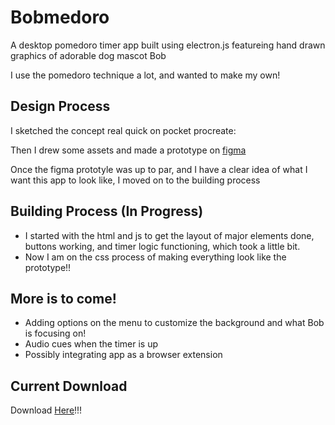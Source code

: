 # Bobmedoro
A desktop pomedoro timer app built using electron.js featureing hand drawn graphics of adorable dog mascot Bob

I use the pomedoro technique a lot, and wanted to make my own!

## Design Process
I sketched the concept real quick on pocket procreate:

Then I drew some assets and made a prototype on [figma](https://www.figma.com/proto/xBUeyIMs7ONq0dBvMAg6Yx/Bob-Themed-Pomedoro-Timer?node-id=6-182&starting-point-node-id=6%3A182&t=4qBGhwr5ebwbll5P-1)

Once the figma prototyle was up to par, and I have a clear idea of what I want this app to look like, I moved on to the building process

## Building Process (In Progress)
- I started with the html and js to get the layout of major elements done, buttons working, and timer logic functioning, which took a little bit. 
- Now I am on the css process of making everything look like the prototype!!

## More is to come! 
- Adding options on the menu to customize the background and what Bob is focusing on!
- Audio cues when the timer is up
- Possibly integrating app as a browser extension

## Current Download
Download [Here](https://github.com/Xwang11/Bobmedoro/blob/main/out/make/zip/darwin/arm64/bobmedoro-darwin-arm64-1.0.0.zip)!!!
